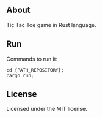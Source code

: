 ## About

Tic Tac Toe game in Rust language.


## Run

Commands to run it:

```
cd {PATH_REPOSITORY};
cargo run;
```


## License

Licensed under the MIT license.
